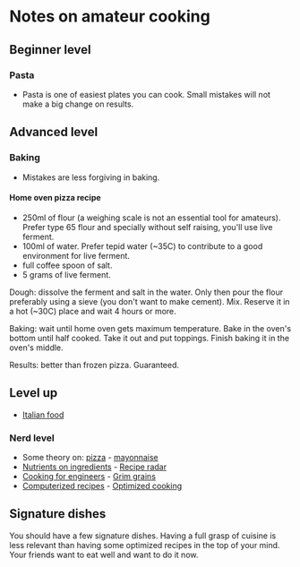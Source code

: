 # Notes on amateur cooking

## Beginner level

### Pasta

- Pasta is one of easiest plates you can cook. Small mistakes will not make a big change on results.

## Advanced level

### Baking

- Mistakes are less forgiving in baking.

#### Home oven pizza recipe

- 250ml of flour (a weighing scale is not an essential tool for amateurs). Prefer type 65 flour and specially without self raising, you'll use live ferment. 
- 100ml of water. Prefer tepid water (~35C) to contribute to a good environment for live ferment.
- full coffee spoon of salt.  
- 5 grams of live ferment.

Dough: dissolve the ferment and salt in the water. Only then pour the flour preferably using a sieve (you don't want to make cement). Mix. Reserve it in a hot (~30C) place and wait 4 hours or more.

Baking: wait until home oven gets maximum temperature. Bake in the oven's bottom until half cooked. Take it out and put toppings. Finish baking it in the oven's middle.

Results: better than frozen pizza. Guaranteed.

## Level up

- [Italian food](https://www.youtube.com/c/StefanoBarbatoChef/videos)

### Nerd level

- Some theory on: [pizza](http://www.varasanos.com/PizzaRecipe.htm) - [mayonnaise](http://lup.lub.lu.se/luur/download?func=downloadFile&recordOId=8916120&fileOId=8916126)
- [Nutrients on ingredients](https://ryanatkn.github.io/nutrients-per-calorie/#/compare) - [Recipe radar](https://www.reciperadar.com/)
- [Cooking for engineers](http://www.cookingforengineers.com) - [Grim grains](https://grimgrains.com)
- [Computerized recipes](https://web.archive.org/web/20021105191447/http://anthus.com/Recipes/CompCook.html) - [Optimized cooking](https://web.archive.org/web/20170420110020/http://www.matthewwettergreen.com/2010/01/05/how-to-cook-like-an-engineer)

## Signature dishes

You should have a few signature dishes. Having a full grasp of cuisine is less relevant than having some optimized recipes in the top of your mind. Your friends want to eat well and want to do it now.

<!--
## Appendix: my receipts

- esparguete c molho abacate e iogurte grego | salmao com feijão preto e variações | bacalhau bras | pizza
- mousse - salame chocolate e variações | bolo laranja - tatin e variaçoes | tarte pastel nata
- portuguese style snails
- mae: frango c arroz, bolachas gengibre
- piquenique: panados, salada grao, chouriço assado, couve + molho iogurte / sobremesa: crepes c doce, salame choc
- Basics: Carbonara pasta | Tuna pasta

RECIPES TO TRY: Green Chile & Goat Cheese Dip + Zucchini Fries + Lemon-drop Chicken Wings
-->